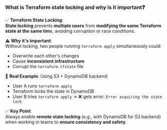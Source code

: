 ### What is Terraform state locking and why is it important❓
 
✅ **Terraform State Locking**:\
**State locking** prevents **multiple users** from **modifying the same Terraform state at the same tim**e, avoiding corruption or race conditions.

⚠️ **Why it's important**:\
Without locking, two people running `terraform apply` simultaneously could:
- Overwrite each other's changes
- Cause **inconsistent infrastructure**
- Corrupt the `terraform.tfstate` file

🔐 **Real Example**:
Using S3 + DynamoDB backend:
   -  User A runs `terraform apply`
   -  Terraform locks the state in DynamoDB
   -  User B tries `terraform apply` → ❌ gets error: `Error acquiring the state lock`

✅ **Key Point**:\
Always enable **remote state locking** (e.g., with DynamoDB for S3 backend) when working in teams to **ensure consistency and safety**.
